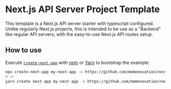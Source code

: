 # Next.js API Server Project Template

This template is a Next.js API server starter with typescript configured. Unlike regularly Next.js projects, this is intended to be use as a "Backend" like regular API servers, with the easy-to-use Next.js API routes setup.

## How to use

Execute [`create-next-app`](https://github.com/vercel/next.js/tree/canary/packages/create-next-app) with [npm](https://docs.npmjs.com/cli/init) or [Yarn](https://yarnpkg.com/lang/en/docs/cli/create/) to bootstrap the example:

```bash
npx create-next-app my-next-app -e https://github.com/memenovation/next-frondend
# or
yarn create next-app my-next-app -e https://github.com/memenovation/next-frondend
```
